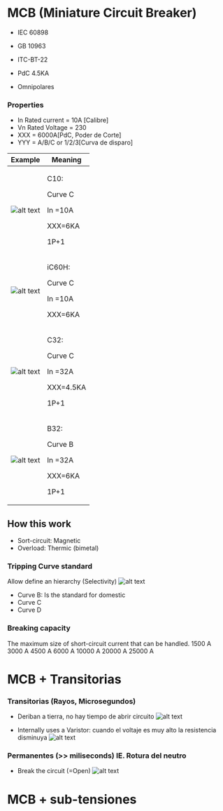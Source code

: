 

# MCB (Miniature Circuit Breaker)
* IEC 60898
* GB 10963
* ITC-BT-22

* PdC 4.5KA
* Omnipolares



### Properties
* In Rated current = 10A [Calibre]
* Vn Rated Voltage = 230
* XXX  = 6000A[PdC, Poder de Corte]
* YYY = A/B/C or 1/2/3[Curva de disparo]

| Example                         | Meaning                                                 |
| ------------------------------- | ------------------------------------------------------- |
| ![alt text](/Pictures/62.png)   | <p>C10:   <p> Curve C <p> In =10A  <p> XXX=6KA   <p> 1P+1   |
| ![alt text](/Pictures/63.png)   | <p>iC60H: <p> Curve C <p> In =10A  <p> XXX=6KA              |
| ![alt text](/Pictures/64.png)   | <p>C32:   <p> Curve C <p> In =32A  <p> XXX=4.5KA <p> 1P+1   |
| ![alt text](/Pictures/65.png)   | <p>B32:   <p> Curve B <p> In =32A  <p> XXX=6KA <p> 1P+1   |

## How this work
* Sort-circuit: Magnetic
* Overload: Thermic (bimetal)

###  Tripping Curve standard 
Allow define an hierarchy (Selectivity)
![alt text](/Pictures/13.png)
* Curve B: Is the standard for domestic
* Curve C
* Curve D

### Breaking capacity
The maximum size of short-circuit current that can be handled.
1500 A
3000 A
4500 A
6000 A
10000 A
20000 A
25000 A


# MCB + Transitorias
### Transitorias (Rayos, Microsegundos)
* Deriban a tierra, no hay tiempo de abrir circuito
   ![alt text](/Pictures/18.png)
      
* Internally uses a Varistor: cuando el voltaje es muy alto la resistencia disminuya
   ![alt text](/Pictures/20.png)
       
### Permanentes (>> miliseconds) IE. Rotura del neutro
* Break the circuit (=Open)
   ![alt text](/Pictures/19.png)
    

# MCB + sub-tensiones